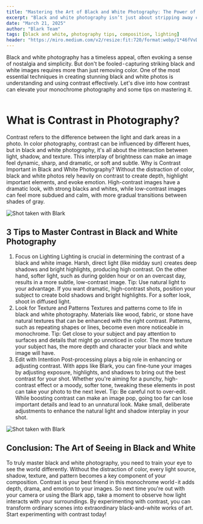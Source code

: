 ```yaml
---
title: "Mastering the Art of Black and White Photography: The Power of Contrast"
excerpt: "Black and white photography isn’t just about stripping away color — it’s about mastering light, shadow, and emotion. In this guide, we explore how contrast brings depth and drama to monochrome images. From using natural lighting to emphasize textures to editing intentionally with the Blark app, learn how to craft compelling black and white photos that tell a story in every shade of gray."
date: "March 21, 2025"
author: "Blark Team"
tags: [black and white, photography tips, composition, lighting]
header: "https://miro.medium.com/v2/resize:fit:720/format:webp/1*46fVvDTBDBSH1ZNnoMIlNQ.jpeg"
---
```


Black and white photography has a timeless appeal, often evoking a sense of nostalgia and simplicity. But don't be fooled - capturing striking black and white images requires more than just removing color. One of the most essential techniques in creating stunning black and white photos is understanding and using contrast effectively. Let's dive into how contrast can elevate your monochrome photography and some tips on mastering it.
<br/><br/>

# What is Contrast in Photography?
Contrast refers to the difference between the light and dark areas in a photo. In color photography, contrast can be influenced by different hues, but in black and white photography, it's all about the interaction between light, shadow, and texture. This interplay of brightness can make an image feel dynamic, sharp, and dramatic, or soft and subtle.
Why is Contrast Important in Black and White Photography?
Without the distraction of color, black and white photos rely heavily on contrast to create depth, highlight important elements, and evoke emotion. High-contrast images have a dramatic look, with strong blacks and whites, while low-contrast images can feel more subdued and calm, with more gradual transitions between shades of gray.

![Shot taken with Blark](https://miro.medium.com/v2/resize:fit:720/format:webp/1*A6F-LrtWNOMYrQkjZ0uITw.jpeg)
<br/>

## 3 Tips to Master Contrast in Black and White Photography
1. Focus on Lighting
Lighting is crucial in determining the contrast of a black and white image. Harsh, direct light (like midday sun) creates deep shadows and bright highlights, producing high contrast. On the other hand, softer light, such as during golden hour or on an overcast day, results in a more subtle, low-contrast image.
Tip: Use natural light to your advantage. If you want dramatic, high-contrast shots, position your subject to create bold shadows and bright highlights. For a softer look, shoot in diffused light.
2. Look for Texture and Patterns
Textures and patterns come to life in black and white photography. Materials like wood, fabric, or stone have natural textures that can be enhanced with the right contrast. Patterns, such as repeating shapes or lines, become even more noticeable in monochrome.
Tip: Get close to your subject and pay attention to surfaces and details that might go unnoticed in color. The more texture your subject has, the more depth and character your black and white image will have.
3. Edit with Intention
Post-processing plays a big role in enhancing or adjusting contrast. With apps like Blark, you can fine-tune your images by adjusting exposure, highlights, and shadows to bring out the best contrast for your shot. Whether you're aiming for a punchy, high-contrast effect or a moody, softer tone, tweaking these elements in post can take your photo to the next level.
Tip: Be careful not to over-edit. While boosting contrast can make an image pop, going too far can lose important details and lead to an unnatural look. Make small, deliberate adjustments to enhance the natural light and shadow interplay in your shot.

![Shot taken with Blark](https://miro.medium.com/v2/resize:fit:720/format:webp/1*Nl_7JJFxOMsChXT24YRcWg.jpeg)
<br/>

## Conclusion: The Art of Seeing in Black and White
To truly master black and white photography, you need to train your eye to see the world differently. Without the distraction of color, every light source, shadow, texture, and pattern becomes a key component of your composition. Contrast is your best friend in this monochrome world - it adds depth, drama, and emotion to your images.
So next time you're out with your camera or using the Blark app, take a moment to observe how light interacts with your surroundings. By experimenting with contrast, you can transform ordinary scenes into extraordinary black-and-white works of art.
Start experimenting with contrast today!